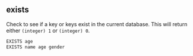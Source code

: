 ## exists

Check to see if a key or keys exist in the current database.
This will return either `(integer) 1` or `(integer) 0`.

```bash
EXISTS age
EXISTS name age gender
```